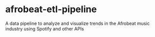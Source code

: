 # afrobeat-etl-pipeline
A data pipeline to analyze and visualize trends in the Afrobeat music industry using Spotify and other APIs
